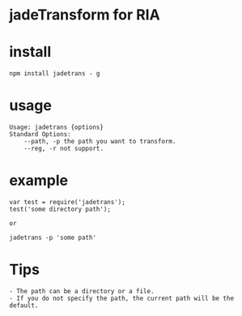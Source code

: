 # jadeTransform for RIA

# install
	npm install jadetrans - g

# usage
	Usage: jadetrans {options}
	Standard Options:
		--path, -p the path you want to transform.
		--reg, -r not support.

# example
	var test = require('jadetrans');
	test('some directory path');

	or

	jadetrans -p 'some path'

# Tips
	- The path can be a directory or a file.
	- If you do not specify the path, the current path will be the default.
